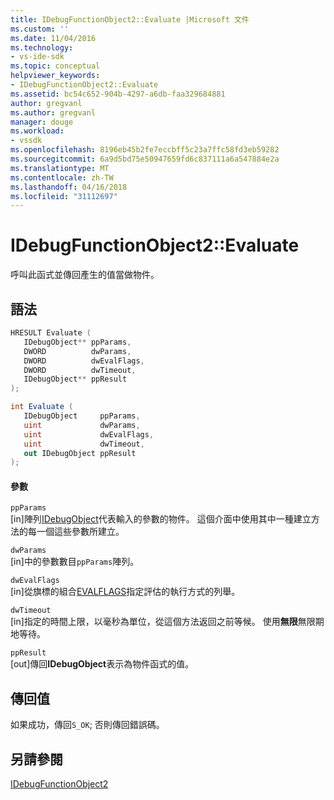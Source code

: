 ```yaml
---
title: IDebugFunctionObject2::Evaluate |Microsoft 文件
ms.custom: ''
ms.date: 11/04/2016
ms.technology:
- vs-ide-sdk
ms.topic: conceptual
helpviewer_keywords:
- IDebugFunctionObject2::Evaluate
ms.assetid: bc54c652-904b-4297-a6db-faa329684881
author: gregvanl
ms.author: gregvanl
manager: douge
ms.workload:
- vssdk
ms.openlocfilehash: 8196eb45b2fe7eccbff5c23a7ffc58fd3eb59282
ms.sourcegitcommit: 6a9d5bd75e50947659fd6c837111a6a547884e2a
ms.translationtype: MT
ms.contentlocale: zh-TW
ms.lasthandoff: 04/16/2018
ms.locfileid: "31112697"
---
```

# <a name="idebugfunctionobject2evaluate"></a>IDebugFunctionObject2::Evaluate
呼叫此函式並傳回產生的值當做物件。  
  
## <a name="syntax"></a>語法  
  
```cpp  
HRESULT Evaluate (  
   IDebugObject** ppParams,  
   DWORD          dwParams,  
   DWORD          dwEvalFlags,  
   DWORD          dwTimeout,  
   IDebugObject** ppResult  
);  
```  
  
```csharp  
int Evaluate (  
   IDebugObject     ppParams,  
   uint             dwParams,  
   uint             dwEvalFlags,  
   uint             dwTimeout,  
   out IDebugObject ppResult  
);  
```  
  
#### <a name="parameters"></a>參數  
 `ppParams`  
 [in]陣列[IDebugObject](../../../extensibility/debugger/reference/idebugobject.md)代表輸入的參數的物件。 這個介面中使用其中一種建立方法的每一個這些參數所建立。  
  
 `dwParams`  
 [in]中的參數數目`ppParams`陣列。  
  
 `dwEvalFlags`  
 [in]從旗標的組合[EVALFLAGS](../../../extensibility/debugger/reference/evalflags.md)指定評估的執行方式的列舉。  
  
 `dwTimeout`  
 [in]指定的時間上限，以毫秒為單位，從這個方法返回之前等候。 使用**無限**無限期地等待。  
  
 `ppResult`  
 [out]傳回**IDebugObject**表示為物件函式的值。  
  
## <a name="return-value"></a>傳回值  
 如果成功，傳回`S_OK`; 否則傳回錯誤碼。  
  
## <a name="see-also"></a>另請參閱  
 [IDebugFunctionObject2](../../../extensibility/debugger/reference/idebugfunctionobject2.md)
